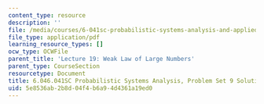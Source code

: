 ```yaml
---
content_type: resource
description: ''
file: /media/courses/6-041sc-probabilistic-systems-analysis-and-applied-probability-fall-2013/5e8536ab2b8d04f4b6a94d4361a19ed0_MIT6_041SCF13_assn09_sol.pdf
file_type: application/pdf
learning_resource_types: []
ocw_type: OCWFile
parent_title: 'Lecture 19: Weak Law of Large Numbers'
parent_type: CourseSection
resourcetype: Document
title: 6.046.041SC Probabilistic Systems Analysis, Problem Set 9 Solutions
uid: 5e8536ab-2b8d-04f4-b6a9-4d4361a19ed0
---
```

